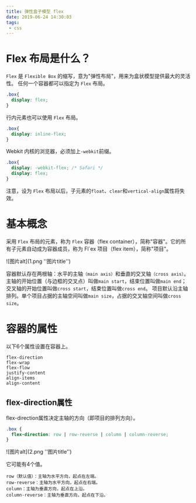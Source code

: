 ```yaml
---
title: 弹性盒子模型 flex
date: 2019-06-24 14:30:03
tags:
 - css
---
```


# Flex 布局是什么？

`Flex` 是 `Flexible Box` 的缩写，意为"弹性布局"，用来为盒状模型提供最大的灵活性。
任何一个容器都可以指定为 `Flex` 布局。

```css
.box{
  display: flex;
}
```

行内元素也可以使用 `Flex` 布局。

```css
.box{
  display: inline-flex;
}
```

Webkit 内核的浏览器，必须加上`-webkit`前缀。

```css
.box{
  display: -webkit-flex; /* Safari */
  display: flex;
}
```

注意，设为 `Flex` 布局以后，子元素的`float`、`clear`和`vertical-align`属性将失效。

# 基本概念

采用 `Flex` 布局的元素，称为 `Flex` 容器（flex container），简称"容器"。它的所有子元素自动成为容器成员，称为 Fl`ex 项目（flex item），简称"项目"。

![图片alt](1.png ''图片title'')

容器默认存在两根轴：水平的主轴`（main axis）`和垂直的交叉轴`（cross axis）`。主轴的开始位置（与边框的交叉点）叫做`main start`，结束位置叫做`main end`；交叉轴的开始位置叫做`cross start`，结束位置叫做`cross end`。
项目默认沿主轴排列。单个项目占据的主轴空间叫做`main size`，占据的交叉轴空间叫做`cross size`。

# 容器的属性

以下6个属性设置在容器上。

```
flex-direction
flex-wrap
flex-flow
justify-content
align-items
align-content
```

## flex-direction属性

flex-direction属性决定主轴的方向（即项目的排列方向）。

```css
.box {
  flex-direction: row | row-reverse | column | column-reverse;
}
```

![图片alt](2.png ''图片title'')

它可能有4个值。

```
row（默认值）：主轴为水平方向，起点在左端。
row-reverse：主轴为水平方向，起点在右端。
column：主轴为垂直方向，起点在上沿。
column-reverse：主轴为垂直方向，起点在下沿。
```